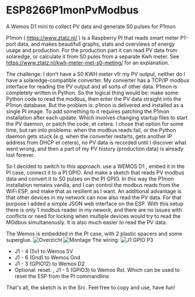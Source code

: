 # ESP8266P1monPvModbus

A Wemos D1 mini to collect PV data and generate S0 pulses for P1mon 

P1mon  ( https://www.ztatz.nl/ ) is a Raspberry PI that reads smart meter P1-port data, and makes beautifull graphs, stats and overviews of energy usage and production.  For the production part it  can read PV data from solaredge, or calculate it from S0 pules from a separate Kwh meter. See https://www.ztatz.nl/kwh-meter-met-s0-meting/ for an explanation.

The challenge: I don't have a S0 KWH meter vfr my PV output,  neither do I have a solaredge-compatible converter. My converter has a TCP/IP modbus interface for reading the PV output and all sorts of other data. 
P1mon is completely written in Python. So the logical thing would be: make some Python code to read the modbus, then enter the PV data straight into the P1mon database. But the problem is: p1mon is delivered and installed as a single PI image. To add something to it requires patching the P1mon installation after each update. Which involves changing startup files to start the PV daemon, or patch the code, et cetera. I chose that option for some time, but ran into problems:  when the modbus reads fail, or the Python daemon gets stuck (e.g. when the converter restarts, gets another IP address from DHCP et cetera), no PV data is recorded until I discover what went wrong, and then a part of my PV history (production data) is already lost forever. 

So I decided to switch to this approach: use a WEMOS D1 , embed it in the PI case, connect it to a PI GPIO. And make a sketch that reads PV modbus data and convert it to S0 pulses on the PI GPIO. In this way the P1mon installation remains vanilla, and I can control the modbus reads from the WiFi ESP, and make that as resilient as I want.
An additional advantage is that other devices in my network can now also read the PV data. For that purpose I added a simple JSON web interface on the ESP. With this setup there is only 1 modbus reader in my nework, and there are no issues with conflicts or need for locking when multiple devices would try to read the MOdbus simultaneously. It is also much easier to read the PV data.   

The Wemos is embedded in the PI case, with 2 plastic spacers and some superglue.
![Overzicht](https://user-images.githubusercontent.com/80706499/162152017-5d35b2ba-c220-49d5-91f4-9ff5049de672.jpg)
![Montage](https://user-images.githubusercontent.com/80706499/162152091-15ab0248-f15e-4c5b-803f-92fe24e45866.jpg)
The wiring:
![J1 GPIO P3](https://user-images.githubusercontent.com/80706499/162152147-dae0eb5f-651e-4fd1-a4cd-8a8abf5f6cbb.jpg)
- J1 - 4 (5v) to Wemos 5V
- J1 - 6 (Gnd) to Wemos Gnd
- J1 - 3 (GPIO12) to Wemos D2
- Optional: reset. , J1 - 5 (GPIO3) to Wemos Rst. Which can be used to reset the ESP from the PI commandline


That's all, the sketch is in the Src. Feel free to copy and use, have fun!



